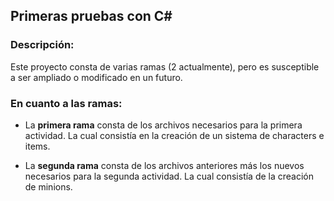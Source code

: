 ## Primeras pruebas con C#
### Descripción:
  Este proyecto consta de varias ramas (2 actualmente), pero es susceptible a ser ampliado o modificado en un futuro.

### En cuanto a las ramas:

-  La **primera rama** consta de los archivos necesarios para la primera actividad. La cual consistía en la creación de un sistema de characters e items.

-  La **segunda rama** consta de los archivos anteriores más los nuevos necesarios para la segunda actividad. La cual consistía de la creación de minions.

